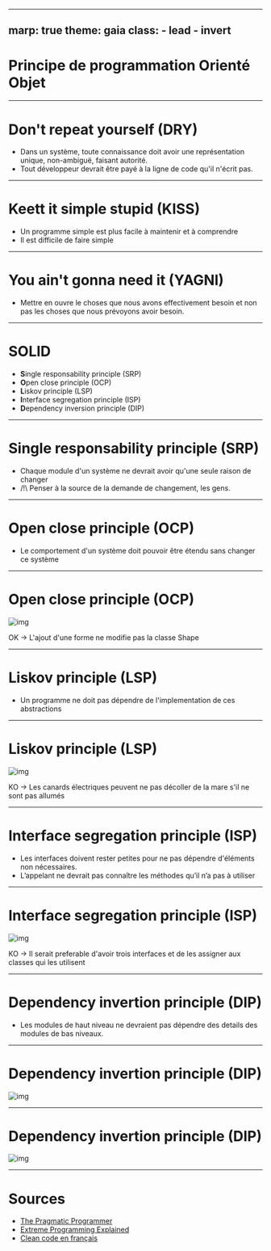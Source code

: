 ---
marp: true
theme: gaia
class:
    - lead
    - invert
 ---
# Principe de programmation Orienté Objet

 ---
# Don't repeat yourself (DRY)

* Dans un système, toute connaissance doit avoir une représentation unique,  non-ambiguë, faisant autorité.
* Tout développeur devrait être payé à la ligne de code qu'il n'écrit pas.

 ---
# Keett it simple stupid (KISS)

* Un programme simple est plus facile à maintenir et à comprendre
* Il est difficile de faire simple

 ---
# You ain't gonna need it (YAGNI)

* Mettre en ouvre le choses que nous avons effectivement besoin et non pas les choses que nous prévoyons avoir besoin.

 ---
# SOLID

* **S**ingle responsability principle (SRP)
* **O**pen close principle (OCP)
* **L**iskov principle (LSP)
* **I**nterface segregation principle (ISP)
* **D**ependency inversion principle (DIP)

 ---
 # Single responsability principle (SRP)

 * Chaque module d'un système ne devrait avoir qu'une seule raison de changer
 * /!\ Penser à la source de la demande de changement, les gens.

 ---
 # Open close principle (OCP)

 * Le comportement d'un système doit pouvoir être étendu sans changer ce système

 ---
 # Open close principle (OCP)

![img](./build/ocp.png)

OK -> L'ajout d'une forme ne modifie pas la classe Shape

 ---
 # Liskov principle (LSP)

* Un programme ne doit pas dépendre de l'implementation de ces abstractions

 ---
 # Liskov principle (LSP)

![img](./build/lsp.png)

KO -> Les canards électriques peuvent ne pas décoller de la mare s'il ne sont pas allumés

 ---
 # Interface segregation principle (ISP)

* Les interfaces doivent rester petites pour ne pas dépendre d'éléments non nécessaires.
* L’appelant ne devrait pas connaître les méthodes qu’il n’a pas à utiliser

 ---
 # Interface segregation principle (ISP)

![img](./build/isp.png)

KO -> Il serait preferable d'avoir trois interfaces et de les assigner aux classes qui les utilisent

 ---
 # Dependency invertion principle (DIP)

* Les modules de haut niveau ne devraient pas dépendre des details des modules de bas niveaux.

 ---
 # Dependency invertion principle (DIP)

![img](./build/dip1.png)

 ---
 # Dependency invertion principle (DIP)

![img](./build/dip2.png)

 ---
 # Sources

 * [The Pragmatic Programmer](https://github.com/lighthousand/books/blob/master/the-pragmatic-programmer.pdf)
 * [Extreme Programming Explained](https://ptgmedia.pearsoncmg.com/images/9780321278654/samplepages/9780321278654.pdf)
 * [Clean code en français](https://dl.leneveu.fr/public/Coder_Proprement.pdf)
